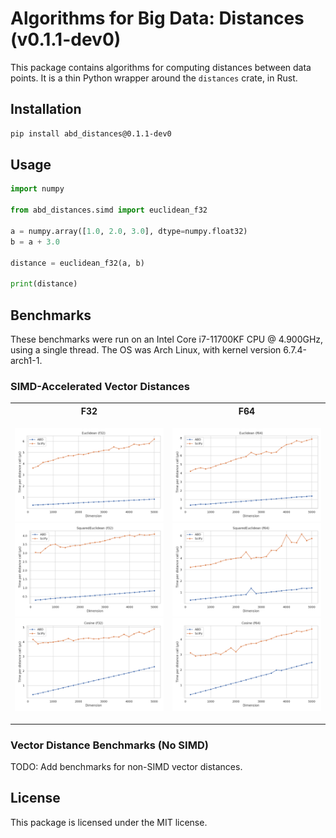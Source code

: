 # Algorithms for Big Data: Distances (v0.1.1-dev0)

This package contains algorithms for computing distances between data points.
It is a thin Python wrapper around the `distances` crate, in Rust.

## Installation

```bash
pip install abd_distances@0.1.1-dev0
```

## Usage

```python
import numpy

from abd_distances.simd import euclidean_f32

a = numpy.array([1.0, 2.0, 3.0], dtype=numpy.float32)
b = a + 3.0

distance = euclidean_f32(a, b)

print(distance)
```

## Benchmarks

These benchmarks were run on an Intel Core i7-11700KF CPU @ 4.900GHz, using a single thread.
The OS was Arch Linux, with kernel version 6.7.4-arch1-1.

### SIMD-Accelerated Vector Distances

<table>
<tr>
<th> F32 </th>
<th> F64 </th>
</tr>
<tr>
<td>

![Euclidean f32](images/Euclidean_f32.png)
![Squared Euclidean f32](images/SquaredEuclidean_f32.png)
![Cosine f32](images/Cosine_f32.png)

</td>
<td>

![Euclidean f64](images/Euclidean_f64.png)
![Squared Euclidean f64](images/SquaredEuclidean_f64.png)
![Cosine f64](images/Cosine_f64.png)

</td>
</tr>
</table>

### Vector Distance Benchmarks (No SIMD)

TODO: Add benchmarks for non-SIMD vector distances.

## License

This package is licensed under the MIT license.
